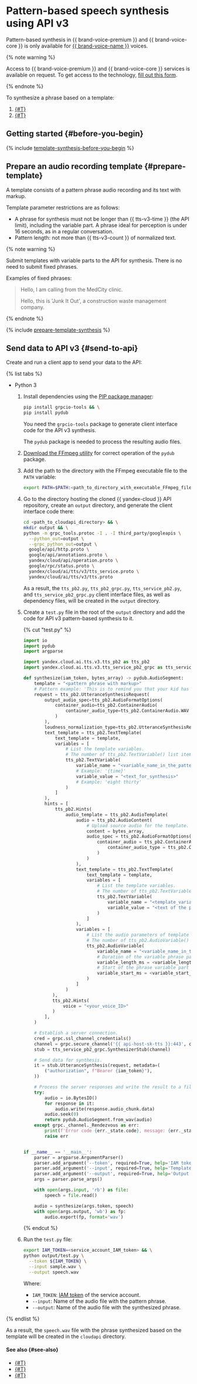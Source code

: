 # Pattern-based speech synthesis using API v3

Pattern-based synthesis in {{ brand-voice-premium }} and {{ brand-voice-core }} is only available for [{{ brand-voice-name }}](../brand-voice/index.md) voices.


{% note warning %}

Access to {{ brand-voice-premium }} and {{ brand-voice-core }} services is available on request. To get access to the technology, [fill out this form](#contact-form).

{% endnote %}


To synthesize a phrase based on a template:

1. [{#T}](#prepare-template)
1. [{#T}](#send-to-api)

## Getting started {#before-you-begin}

{% include [template-synthesis-before-you-begin](../../../_includes/speechkit/api-v3-template-synthesis-before.md) %}

## Prepare an audio recording template {#prepare-template}

A template consists of a pattern phrase audio recording and its text with markup.

Template parameter restrictions are as follows:

* A phrase for synthesis must not be longer than {{ tts-v3-time }} (the API limit), including the variable part. A phrase ideal for perception is under 16 seconds, as in a regular conversation.
* Pattern length: not more than {{ tts-v3-count }} of normalized text.

{% note warning %}

Submit templates with variable parts to the API for synthesis. There is no need to submit fixed phrases.

Examples of fixed phrases:
> Hello, I am calling from the MedCity clinic.
>
> Hello, this is 'Junk It Out', a construction waste management company.
>

{% endnote %}

{% include [prepare-template-synthesis](../../../_includes/speechkit/prepare-template-synthesis.md) %}

## Send data to API v3 {#send-to-api}

Create and run a client app to send your data to the API:

{% list tabs %}

- Python 3

   1. Install dependencies using the [PIP package manager](https://pip.pypa.io/en/stable/):

      ```bash
      pip install grpcio-tools && \
      pip install pydub
      ```

      You need the `grpcio-tools` package to generate client interface code for the API v3 synthesis.

      The `pydub` package is needed to process the resulting audio files.

   1. [Download the FFmpeg utility](https://www.ffmpeg.org/download.html) for correct operation of the `pydub` package.
   1. Add the path to the directory with the FFmpeg executable file to the `PATH` variable:

      ```bash
      export PATH=$PATH:<path_to_directory_with_executable_FFmpeg_file>
      ```

   1. Go to the directory hosting the cloned {{ yandex-cloud }} API repository, create an `output` directory, and generate the client interface code there:

      ```bash
      cd <path_to_cloudapi_directory> && \
      mkdir output && \
      python -m grpc_tools.protoc -I . -I third_party/googleapis \
        --python_out=output \
        --grpc_python_out=output \
        google/api/http.proto \
        google/api/annotations.proto \
        yandex/cloud/api/operation.proto \
        google/rpc/status.proto \
        yandex/cloud/ai/tts/v3/tts_service.proto \
        yandex/cloud/ai/tts/v3/tts.proto
      ```

      As a result, the `tts_pb2.py`, `tts_pb2_grpc.py`, `tts_service_pb2.py`, and `tts_service_pb2_grpc.py` client interface files, as well as dependency files, will be created in the `output` directory.

   1. Create a `test.py` file in the root of the `output` directory and add the code for API v3 pattern-based synthesis to it.

      {% cut "test.py" %}

      ```python
      import io
      import pydub
      import argparse

      import yandex.cloud.ai.tts.v3.tts_pb2 as tts_pb2
      import yandex.cloud.ai.tts.v3.tts_service_pb2_grpc as tts_service_pb2_grpc

      def synthesize(iam_token, bytes_array) -> pydub.AudioSegment:
          template = "<pattern phrase with markup>"
          # Pattern example: 'This is to remind you that your kid has an appointment for {treatment name} treatment session tomorrow at {time}.'
          request = tts_pb2.UtteranceSynthesisRequest(
              output_audio_spec=tts_pb2.AudioFormatOptions(
                  container_audio=tts_pb2.ContainerAudio(
                      container_audio_type=tts_pb2.ContainerAudio.WAV
                  )
              ),
              loudness_normalization_type=tts_pb2.UtteranceSynthesisRequest.LUFS,
              text_template = tts_pb2.TextTemplate(
                  text_template = template,
                  variables = [
                      # List the template variables.
                      # The number of tts_pb2.TextVariable() list items depends on the number of template variables.
                      tts_pb2.TextVariable(
                          variable_name = "<variable_name_in_the_pattern>",
                          # Example: '{time}'
                          variable_value = "<text_for_synthesis>"
                          # Example: 'eight thirty'
                      )
                  ]
              ),
              hints = [
                  tts_pb2.Hints(
                      audio_template = tts_pb2.AudioTemplate(
                          audio = tts_pb2.AudioContent(
                              # Upload source audio for the template.
                              content = bytes_array,
                              audio_spec = tts_pb2.AudioFormatOptions(
                                  container_audio = tts_pb2.ContainerAudio(
                                      container_audio_type = tts_pb2.ContainerAudio.WAV
                                  )
                              )
                          ),
                          text_template = tts_pb2.TextTemplate(
                              text_template = template,
                              variables = [
                                  # List the template variables.
                                  # The number of tts_pb2.TextVariable() list items depends on the number of template variables.
                                  tts_pb2.TextVariable(
                                      variable_name = "<template_variable_name>",
                                      variable_value = "<text of the phrase's variable part in the template audio file>"
                                  )
                              ]
                          ),
                          variables = [
                              # List the audio parameters of template variables.
                              # The number of tts_pb2.AudioVariable() list items depends on the number of template variables.
                              tts_pb2.AudioVariable(
                                  variable_name = "<variable_name_in_the_pattern>",
                                  # Duration of the variable phrase part in the template audio (ms).
                                  variable_length_ms = <variable_length>,
                                  # Start of the phrase variable part in the template audio (ms).
                                  variable_start_ms = <variable_start_time>
                              )
                          ]
                      )
                 ),
                 tts_pb2.Hints(
                     voice = "<your_voice_ID>"
                 )
              ],
          )

          # Establish a server connection.
          cred = grpc.ssl_channel_credentials()
          channel = grpc.secure_channel('{{ api-host-sk-tts }}:443', cred)
          stub = tts_service_pb2_grpc.SynthesizerStub(channel)

          # Send data for synthesis.
          it = stub.UtteranceSynthesis(request, metadata=(
              ("authorization", f"Bearer {iam_token}"),
          ))

          # Process the server responses and write the result to a file.
          try:
              audio = io.BytesIO()
              for response in it:
                  audio.write(response.audio_chunk.data)
              audio.seek(0)
              return pydub.AudioSegment.from_wav(audio)
          except grpc._channel._Rendezvous as err:
              print(f'Error code {err._state.code}, message: {err._state.details}')
              raise err


      if __name__ == '__main__':
          parser = argparse.ArgumentParser()
          parser.add_argument('--token', required=True, help='IAM token')
          parser.add_argument('--input', required=True, help='Template WAV file')
          parser.add_argument('--output', required=True, help='Output WAV file with synthesized speech')
          args = parser.parse_args()

          with open(args.input, 'rb') as file:
              speech = file.read()

          audio = synthesize(args.token, speech)
          with open(args.output, 'wb') as fp:
              audio.export(fp, format='wav')
      ```

      {% endcut %}

   1. Run the `test.py` file:

      ```bash
      export IAM_TOKEN=<service_account_IAM_token> && \
      python output/test.py \
        --token ${IAM_TOKEN} \
        --input sample.wav \
        --output speech.wav
      ```

      Where:

      * `IAM_TOKEN`: [IAM token](../../../iam/concepts/authorization/iam-token.md) of the service account.
      * `--input`: Name of the audio file with the pattern phrase.
      * `--output`: Name of the audio file with the synthesized phrase.

{% endlist %}

As a result, the `speech.wav` file with the phrase synthesized based on the template will be created in the `cloudapi` directory.

#### See also {#see-also}

* [{#T}](tts-examples-v3.md)
* [{#T}](../brand-voice/index.md)
* [{#T}](../templates.md)
